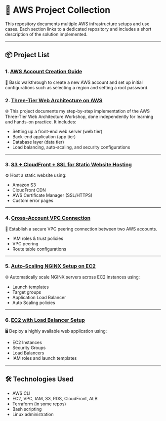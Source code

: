 # 🧰 AWS Project Collection

This repository documents multiple AWS infrastructure setups and use cases. Each section links to a dedicated repository and includes a short description of the solution implemented.


---

## 📦 Project List

### 1. [AWS Account Creation Guide](https://github.com/panwar100/aws-account-creation-guide)
📘 Basic walkthrough to create a new AWS account and set up initial configurations such as selecting a region and setting a root password.

### 2. [Three-Tier Web Architecture on AWS](https://github.com/panwar100/three-tier-web-architecture-on-aws)
🌐 This project documents my step-by-step implementation of the AWS Three-Tier Web Architecture Workshop, done independently for learning and hands-on practice. It includes:
- Setting up a front-end web server (web tier)
- Back-end application (app tier)
- Database layer (data tier)
- Load balancing, auto-scaling, and security configurations

---

### 3. [S3 + CloudFront + SSL for Static Website Hosting](https://github.com/panwar100/aws-s3-cloudfront-ssl-setup)
⚙️ Host a static website using:
- Amazon S3
- CloudFront CDN
- AWS Certificate Manager (SSL/HTTPS)
- Custom error pages

---
  
### 4. [Cross-Account VPC Connection](https://github.com/panwar100/cross-account-vpc-connection)
🔗 Establish a secure VPC peering connection between two AWS accounts. 
- IAM roles & trust policies
- VPC peering
- Route table configurations

---

### 5. [Auto-Scaling NGINX Setup on EC2](https://github.com/panwar100/aws-autoscaling-nginx)
🌐 Automatically scale NGINX servers across EC2 instances using:
- Launch templates
- Target groups
- Application Load Balancer
- Auto Scaling policies

---

### 6. [EC2 with Load Balancer Setup](https://github.com/panwar100/aws-ec2-web-loadbalancer)
🖥️ Deploy a highly available web application using:
- EC2 Instances
- Security Groups
- Load Balancers
- IAM roles and launch templates

---

## 🛠 Technologies Used
- AWS CLI
- EC2, VPC, IAM, S3, RDS, CloudFront, ALB
- Terraform (in some repos)
- Bash scripting
- Linux administration


